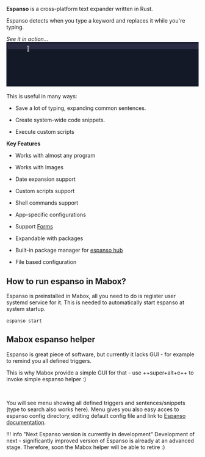 
**Espanso** is a cross-platform text expander written in Rust.

Espanso detects when you type a keyword and replaces it while you're typing.

_See it in action..._
![Espanso - text expander](../img/espanso.gif)

This is useful in many ways:

- Save a lot of typing, expanding common sentences.

- Create system-wide code snippets.

- Execute custom scripts

**Key Features**

- Works with almost any program

- Works with Images

- Date expansion support

- Custom scripts support

- Shell commands support

- App-specific configurations

- Support [Forms](https://espanso.org/docs/forms/)

- Expandable with packages

- Built-in package manager for [espanso hub](https://hub.espanso.org/)

- File based configuration



## How to run espanso in Mabox?

Espanso is preinstalled in Mabox, all you need to do is register user systemd service for it. This is needed to automatically start espanso at system startup.

```
espanso start
```



## Mabox espanso helper
Espanso is great piece of software, but currently it lacks GUI - for example to remind you all defined triggers.

This is why Mabox provide a simple GUI for that - use ++super+alt+e++ to invoke simple espanso helper :)

<div class="gal1">
    <a href="../../img/espanso_helper.jpg" title="Mabox Espanso helper"><img src="../../img/espanso_helper.jpg" alt="" /></a>
</div>



You will see menu showing all defined triggers and sentences/snippets (type to search also works here). Menu gives you also easy acces to espanso config directory, editing default config file and link to [Espanso documentation](https://espanso.org/docs/).

!!! info "Next Espanso version is currently in development"
    Development of next - significantly improved version of Espanso is already at an advanced stage.
    Therefore, soon the Mabox helper will be able to retire :)
